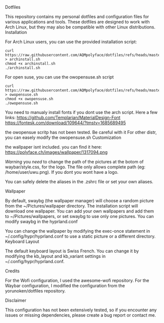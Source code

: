 Dotfiles

This repository contains my personal dotfiles and configuration files for various applications and tools. These dotfiles are designed to work with Arch Linux, but they may also be compatible with other Linux distributions.
Installation

For Arch Linux users, you can use the provided installation script:

```
curl https://raw.githubusercontent.com/AQMpolyface/dotfiles/refs/heads/master/archinstall.sh > archinstall.sh
chmod +x archinstall.sh
./archinstall.sh
```
For open suse, you can use the owopensuse.sh script
```
curl https://raw.githubusercontent.com/AQMpolyface/dotfiles/refs/heads/master/owopensuse.sh > owopensuse.sh
chmod +x owopensuse.sh
./owopensuse.sh
```
You need to manualy install fonts if you dont use the arch script. Here a few links:
https://github.com/Templarian/MaterialDesign-Font
https://fontesk.com/download/109644/?tmstv=1685689495


the owopensue scritp has not been tested. Be careful with it
For other distr, you can easely modify the owopensuse.sh
Customization

the wallpaper isnt included. you can find it here: https://polyface.ch/images/wallpaper/1317094.png

*Warning* you *need* to change the path of the pictures at the botom of waybar/style.css, for the logo. The file only allows complete path (eg: /home/user/uwu.png). If you dont you wont have a logo.

You can safely delete the aliases in the .zshrc file or set your own aliases.

Wallpaper

By default, swaybg (the wallpaper manager) will choose a random picture from the ~/Pictures/wallpaper directory. The installation script will download one wallpaper. You can add your own wallpapers and add them to ~/Pictures/wallpapers, or set swaybg to use only one pictures. You can modify swaybg in the hyprland.conf

You can change the wallpaper by modifying the exec-once statement in ~/.config/hypr/hyprland.conf to use a static picture or a different directory.
Keyboard Layout

The default keyboard layout is Swiss French. You can change it by modifying the kb_layout and kb_variant settings in ~/.config/hypr/hyprland.conf.

Credits

For the Wofi configuration, I used the awesome-wofi repository.
    For the Waybar configuration, I modified the configuration from the yorunoken/dotfiles repository.

Disclaimer

This configuration has not been extensively tested, so if you encounter any issues or missing dependencies, please create a bug report or contact me.

